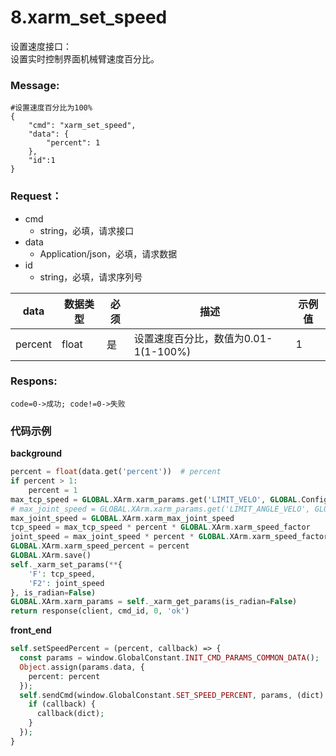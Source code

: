 # 8.xarm\_set\_speed


设置速度接口：\
设置实时控制界面机械臂速度百分比。

### Message:

```
#设置速度百分比为100%
{
    "cmd": "xarm_set_speed",
    "data": {
        "percent": 1
    },
    "id":1
}
```



### Request：

* cmd
  * string，必填，请求接口
* data
  * Application/json，必填，请求数据
* id
  * string，必填，请求序列号


| data   | 数据类型 | 必须 | 描述                  | 示例值 |
|--------|----------|------|-----------------------|--------|
| percent | float     | 是   | 设置速度百分比，数值为0.01-1(1-100%) |1  |



### Respons: <a href="#respons" id="respons"></a>

```
code=0->成功; code!=0->失败
```



### 代码示例

**background**

```php
percent = float(data.get('percent'))  # percent
if percent > 1:
    percent = 1
max_tcp_speed = GLOBAL.XArm.xarm_params.get('LIMIT_VELO', GLOBAL.Config.LIMIT_VELO)[1]
# max_joint_speed = GLOBAL.XArm.xarm_params.get('LIMIT_ANGLE_VELO', GLOBAL.Config.LIMIT_ANGLE_VELO)[1]
max_joint_speed = GLOBAL.XArm.xarm_max_joint_speed
tcp_speed = max_tcp_speed * percent * GLOBAL.XArm.xarm_speed_factor
joint_speed = max_joint_speed * percent * GLOBAL.XArm.xarm_speed_factor
GLOBAL.XArm.xarm_speed_percent = percent
GLOBAL.XArm.save()
self._xarm_set_params(**{
    'F': tcp_speed,
    'F2': joint_speed
}, is_radian=False)
GLOBAL.XArm.xarm_params = self._xarm_get_params(is_radian=False)
return response(client, cmd_id, 0, 'ok')
```

**front_end**

```php
self.setSpeedPercent = (percent, callback) => {
  const params = window.GlobalConstant.INIT_CMD_PARAMS_COMMON_DATA();
  Object.assign(params.data, {
    percent: percent
  });
  self.sendCmd(window.GlobalConstant.SET_SPEED_PERCENT, params, (dict) => {
    if (callback) {
      callback(dict);
    }
  });
}
```
